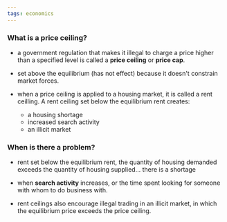 ```yaml
---
tags: economics
---
```


### What is a price ceiling?
- a government regulation that makes it illegal to charge a price higher than a specified level is called a **price ceiling** or **price cap**.

- set above the equilibrium (has not effect) because it doesn't constrain market forces. 

- when a price ceiling is applied to a housing market, it is called a rent ceilling. A rent ceiling set below the equilibrium rent creates:

	- a housing shortage 
	- increased search activity
	- an illicit market

### When is there a problem?
- rent set below the equilibrium rent, the quantity of housing demanded exceeds the quantity of housing supplied... there is a shortage

- when **search activity** increases, or the time spent looking for someone with whom to do business with.

- rent ceilings also encourage illegal trading in an illicit market, in which the equilibrium price exceeds the price ceiling. 